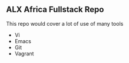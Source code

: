 ## ALX Africa Fullstack Repo
This repo would cover a lot of use of many tools
- Vi
- Emacs
- Git
- Vagrant

